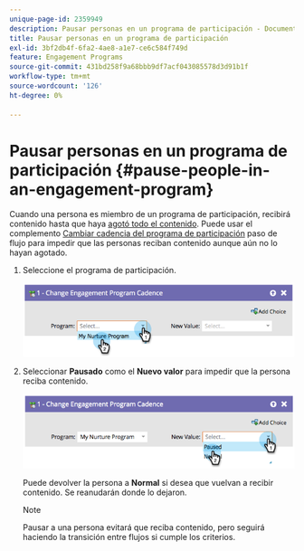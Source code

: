 ```yaml
---
unique-page-id: 2359949
description: Pausar personas en un programa de participación - Documentos de Marketo - Documentación del producto
title: Pausar personas en un programa de participación
exl-id: 3bf2db4f-6fa2-4ae8-a1e7-ce6c584f749d
feature: Engagement Programs
source-git-commit: 431bd258f9a68bbb9df7acf043085578d3d91b1f
workflow-type: tm+mt
source-wordcount: '126'
ht-degree: 0%

---
```


# Pausar personas en un programa de participación {#pause-people-in-an-engagement-program}

Cuando una persona es miembro de un programa de participación, recibirá contenido hasta que haya [agotó todo el contenido](people-who-have-exhausted-content.md). Puede usar el complemento [Cambiar cadencia del programa de participación](/help/marketo/product-docs/core-marketo-concepts/smart-campaigns/program-flow-actions/change-engagement-program-cadence.md) paso de flujo para impedir que las personas reciban contenido aunque aún no lo hayan agotado.

1. Seleccione el programa de participación.

   ![](assets/image2014-9-22-14-3a49-3a27.png)

1. Seleccionar **Pausado** como el **Nuevo valor** para impedir que la persona reciba contenido.

   ![](assets/image2014-9-22-14-3a49-3a31.png)

   Puede devolver la persona a **Normal** si desea que vuelvan a recibir contenido. Se reanudarán donde lo dejaron.

   >[!NOTE]
   >
   >Pausar a una persona evitará que reciba contenido, pero seguirá haciendo la transición entre flujos si cumple los criterios.
